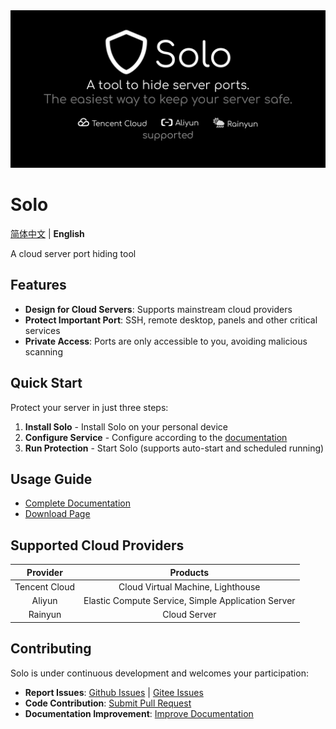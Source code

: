 <img src=".github/splash.png" alt="Solo" />

# Solo

[简体中文](README.md) | **English**

A cloud server port hiding tool

## Features

- **Design for Cloud Servers**: Supports mainstream cloud providers
- **Protect Important Port**: SSH, remote desktop, panels and other critical services
- **Private Access**: Ports are only accessible to you, avoiding malicious scanning

## Quick Start

Protect your server in just three steps:

1. **Install Solo** - Install Solo on your personal device
2. **Configure Service** - Configure according to the [documentation](https://solo.lance.fun/)
3. **Run Protection** - Start Solo (supports auto-start and scheduled running)

## Usage Guide

- [Complete Documentation](https://solo.lance.fun/)
- [Download Page](https://solo.lance.fun/download/)

## Supported Cloud Providers

|   Provider    |                      Products                      |
| :-----------: | :------------------------------------------------: |
| Tencent Cloud |         Cloud Virtual Machine, Lighthouse          |
|    Aliyun     | Elastic Compute Service, Simple Application Server |
|    Rainyun    |                 Cloud Server                       |

## Contributing

Solo is under continuous development and welcomes your participation:

- **Report Issues**: [Github Issues](https://github.com/cnlancehu/solo/issues/new) | [Gitee Issues](https://gitee.com/lancehu/solo/issues/new)
- **Code Contribution**: [Submit Pull Request](https://github.com/cnlancehu/solo)
- **Documentation Improvement**: [Improve Documentation](https://github.com/cnlancehu/solo-doc)
